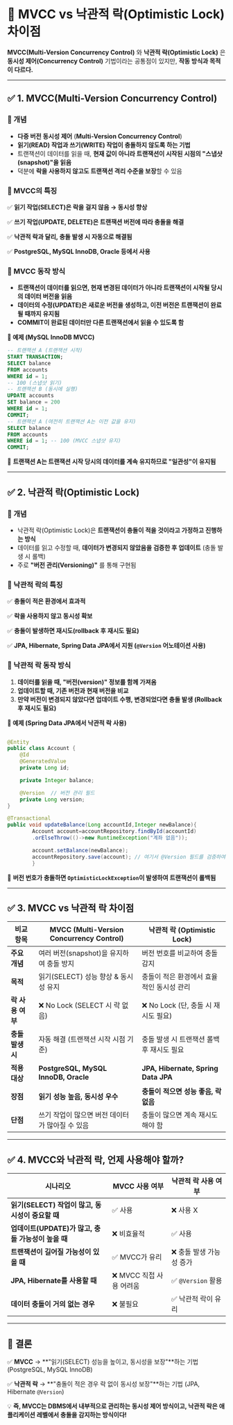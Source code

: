 # **🚀 MVCC vs 낙관적 락(Optimistic Lock) 차이점**

**MVCC(Multi-Version Concurrency Control)** 와 **낙관적 락(Optimistic Lock)** 은 **동시성 제어(Concurrency Control)** 기법이라는 공통점이
있지만, **작동 방식과 목적이 다르다.**

---

## **✅ 1. MVCC(Multi-Version Concurrency Control)**

### **📌 개념**

- **다중 버전 동시성 제어** (**Multi-Version Concurrency Control**)
- **읽기(READ) 작업과 쓰기(WRITE) 작업이 충돌하지 않도록 하는 기법**
- 트랜잭션이 데이터를 읽을 때, **현재 값이 아니라 트랜잭션이 시작된 시점의 "스냅샷(snapshot)"을 읽음**
- 덕분에 **락을 사용하지 않고도 트랜잭션 격리 수준을 보장**할 수 있음

### **📌 MVCC의 특징**

✅ **읽기 작업(SELECT)은 락을 걸지 않음 → 동시성 향상**

✅ **쓰기 작업(UPDATE, DELETE)은 트랜잭션 버전에 따라 충돌을 해결**

✅ **낙관적 락과 달리, 충돌 발생 시 자동으로 해결됨**

✅ **PostgreSQL, MySQL InnoDB, Oracle 등에서 사용**

### **📌 MVCC 동작 방식**

- **트랜잭션이 데이터를 읽으면, 현재 변경된 데이터가 아니라 트랜잭션이 시작될 당시의 데이터 버전을 읽음**
- **데이터의 수정(UPDATE)은 새로운 버전을 생성하고, 이전 버전은 트랜잭션이 완료될 때까지 유지됨**
- **COMMIT이 완료된 데이터만 다른 트랜잭션에서 읽을 수 있도록 함**

**🔹 예제 (MySQL InnoDB MVCC)**

```sql
-- 트랜잭션 A (트랜잭션 시작)
START TRANSACTION;
SELECT balance
FROM accounts
WHERE id = 1;
-- 100 (스냅샷 읽기)
-- 트랜잭션 B (동시에 실행)
UPDATE accounts
SET balance = 200
WHERE id = 1;
COMMIT;
-- 트랜잭션 A (여전히 트랜잭션 A는 이전 값을 유지)
SELECT balance
FROM accounts
WHERE id = 1; -- 100 (MVCC 스냅샷 유지)
COMMIT;

```

📌 **트랜잭션 A는 트랜잭션 시작 당시의 데이터를 계속 유지하므로 "일관성"이 유지됨**

---

## **✅ 2. 낙관적 락(Optimistic Lock)**

### **📌 개념**

- 낙관적 락(Optimistic Lock)은 **트랜잭션이 충돌이 적을 것이라고 가정하고 진행하는 방식**
- 데이터를 읽고 수정할 때, **데이터가 변경되지 않았음을 검증한 후 업데이트** (충돌 발생 시 롤백)
- 주로 **"버전 관리(Versioning)"** 를 통해 구현됨

### **📌 낙관적 락의 특징**

✅ **충돌이 적은 환경에서 효과적**

✅ **락을 사용하지 않고 동시성 확보**

✅ **충돌이 발생하면 재시도(rollback 후 재시도 필요)**

✅ **JPA, Hibernate, Spring Data JPA에서 지원 (`@Version` 어노테이션 사용)**

### **📌 낙관적 락 동작 방식**

1. **데이터를 읽을 때, "버전(version)" 정보를 함께 가져옴**
2. **업데이트할 때, 기존 버전과 현재 버전을 비교**
3. **만약 버전이 변경되지 않았다면 업데이트 수행, 변경되었다면 충돌 발생 (Rollback 후 재시도 필요)**

**🔹 예제 (Spring Data JPA에서 낙관적 락 사용)**

```java

@Entity
public class Account {
    @Id
    @GeneratedValue
    private Long id;

    private Integer balance;

    @Version  // 버전 관리 필드
    private Long version;
}

```

```java
@Transactional
public void updateBalance(Long accountId,Integer newBalance){
        Account account=accountRepository.findById(accountId)
        .orElseThrow(()->new RuntimeException("계좌 없음"));

        account.setBalance(newBalance);
        accountRepository.save(account); // 여기서 @Version 필드를 검증하여 충돌 발생 시 예외 발생
        }

```

📌 **버전 번호가 충돌하면 `OptimisticLockException`이 발생하여 트랜잭션이 롤백됨**

---

## **✅ 3. MVCC vs 낙관적 락 차이점**

| 비교 항목       | **MVCC** (Multi-Version Concurrency Control) | **낙관적 락** (Optimistic Lock)         |
|-------------|----------------------------------------------|-------------------------------------|
| **주요 개념**   | 여러 버전(snapshot)을 유지하여 충돌 방지                  | 버전 번호를 비교하여 충돌 감지                   |
| **목적**      | 읽기(SELECT) 성능 향상 & 동시성 유지                    | 충돌이 적은 환경에서 효율적인 동시성 관리             |
| **락 사용 여부** | ❌ No Lock (SELECT 시 락 없음)                    | ❌ No Lock (단, 충돌 시 재시도 필요)          |
| **충돌 발생 시** | 자동 해결 (트랜잭션 시작 시점 기준)                        | 충돌 발생 시 트랜잭션 롤백 후 재시도 필요            |
| **적용 대상**   | **PostgreSQL, MySQL InnoDB, Oracle**         | **JPA, Hibernate, Spring Data JPA** |
| **장점**      | **읽기 성능 높음, 동시성 우수**                         | **충돌이 적으면 성능 좋음, 락 없음**             |
| **단점**      | 쓰기 작업이 많으면 버전 데이터가 많아질 수 있음                  | 충돌이 많으면 계속 재시도해야 함                  |

---

## **✅ 4. MVCC와 낙관적 락, 언제 사용해야 할까?**

| 시나리오                               | MVCC 사용 여부       | 낙관적 락 사용 여부     |
|------------------------------------|------------------|-----------------|
| **읽기(SELECT) 작업이 많고, 동시성이 중요할 때**  | ✅ 사용             | ❌ 사용 X          |
| **업데이트(UPDATE)가 많고, 충돌 가능성이 높을 때** | ❌ 비효율적           | ✅ 사용            |
| **트랜잭션이 길어질 가능성이 있을 때**            | ✅ MVCC가 유리       | ❌ 충돌 발생 가능성 증가  |
| **JPA, Hibernate를 사용할 때**          | ❌ MVCC 직접 사용 어려움 | ✅ `@Version` 활용 |
| **데이터 충돌이 거의 없는 경우**               | ❌ 불필요            | ✅ 낙관적 락이 유리     |

---

## **🚀 결론**

✅ **MVCC** → **"읽기(SELECT) 성능을 높이고, 동시성을 보장"**하는 기법 (PostgreSQL, MySQL InnoDB)

✅ **낙관적 락** → **"충돌이 적은 경우 락 없이 동시성 보장"**하는 기법 (JPA, Hibernate `@Version`)

💡 **즉, MVCC는 DBMS에서 내부적으로 관리하는 동시성 제어 방식이고, 낙관적 락은 애플리케이션 레벨에서 충돌을 감지하는 방식이다!**